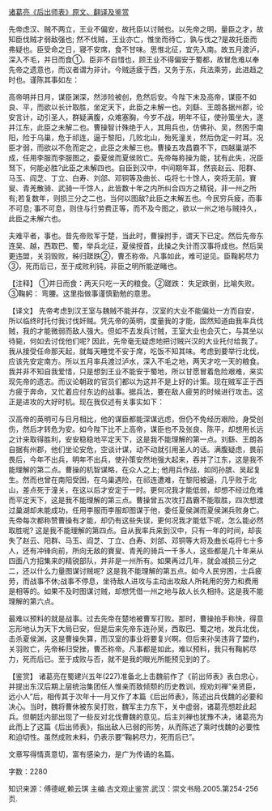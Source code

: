[诸葛亮《后出师表》原文、翻译及鉴赏](https://www.vrrw.net/wx/14079.html)

先帝虑汉、贼不两立，王业不偏安，故托臣以讨贼也。以先帝之明，量臣之才，故知臣伐贼才弱敌强也; 然不伐贼，王业亦亡，惟坐而待亡，孰与伐之?是故托臣而弗疑也。臣受命之日，寝不安席，食不甘味。思惟北征，宜先入南。故五月渡泸，深入不毛，并日而食①。臣非不自惜也，顾王业不得偏安于蜀都，故冒危难以奉先帝之遗意也，而议者谓为非计。今贼适疲于西，又务于东，兵法乘劳，此进趋之时也。谨陈其事如左：

高帝明并日月，谋臣渊深，然涉险被创，危然后安。今陛下未及高帝，谋臣不如良、平，而欲以长计取胜，坐定天下，此臣之未解一也。刘繇、王朗各据州郡，论安言计，动引圣人，群疑满腹，众难塞胸，今岁不战，明年不征，使孙策坐大，遂并江东，此臣之未解二也。曹操智计殊绝于人，其用兵也，仿佛孙、吴，然困于南阳，险于乌巢，危于祁连，逼于黎阳，几败北山，殆死潼关，然后伪定一时耳。况臣才弱，而欲以不危而定之，此臣之未解三也。曹操五攻昌霸不下，四越巢湖不成，任用李服而李服图之，委夏侯而夏侯败亡。先帝每称操为能，犹有此失，况臣驽下，何能必胜?此臣之未解四也。自臣到汉中，中间期年耳，然丧赵云、阳群、马玉、阎芝、丁立、白寿、刘郃、邓铜等及曲长、屯将七十馀人，突将无前。賨叟、青羌散骑、武骑一千馀人，此皆数十年之内所纠合四方之精锐，非一州之所有;若复数年，则损三分之二也，当何以图敌?此臣之未解五也。今民穷兵疲，而事不可息; 事不可息，则住与行劳费正等，而不及今图之，欲以一州之地与贼持久，此臣之未解六也。

夫难平者，事也。昔先帝败军于楚，当此时，曹操拊手，谓天下已定。然后先帝东连吴、越，西取巴、蜀，举兵北征，夏侯授首，此操之失计而汉事将成也。然后吴更违盟，关羽毁败，秭归蹉跌②，曹丕称帝。凡事如此，难可逆见。臣鞠躬尽力③，死而后已，至于成败利钝，非臣之明所能逆睹也。



【注释】 ①并日而食：两天只吃一天的粮食。②蹉跌： 失足跌倒，比喻失败。③鞠躬： 弯腰。这里指做事谨慎勤勉的意思。

【译文】 先帝考虑到汉王室与魏贼不能并存，汉室的大业不能偏处一方而自安，所以临终时托付我讨伐奸贼。凭先帝的英明，度量我的才能，固然知道由我率兵伐贼，我的才能微弱而敌人强大。但如不去发兵讨贼，王室大业也会灭亡，与其坐以待毙，何如去讨伐他们呢? 因此，先帝毫无疑虑地把讨贼兴汉的大业托付给我了。我从接受任命那天起，就每天睡觉不安于席，吃饭不知其味。考虑到要举行北伐，应该先安定南方。所以五月率兵渡过泸水，深入不毛之地，两天才吃一天的粮食。我并非不知自我爱惜，只是想到王业不能安于蜀地，所以甘愿冒着危险艰难，来实现先帝的遗志。而议论朝政的官员们都以为这并不是上好的计策。现在贼军正于西方疲于奔命，又忙着应付东边的战事。据兵法，要在敌人疲劳的时候进行攻击。这正是进攻的大好时机。现在我仅述有关事实如下：

汉高帝的英明可与日月相比，他的谋臣都能深谋远虑，但仍不免经历艰险，身受创伤，然后才转危为安。如今陛下比不上高帝，谋臣也不及张良、陈平，却想用长远之计来取得胜利，安安稳稳地平定天下，这是我不能理解的第一点。刘繇、王朗各自据有州郡，他们坐论安危，空谈计谋，动不动就引用圣人的话。满腹疑虑，畏前畏后，今年不出兵，明年不出兵，使孙策安然地强大起来，吞并了江东，这是我不能理解的第二点。曹操的机智谋略，在众人之上; 他用兵作战，如同孙膑、吴起复生。然而也曾在南阳受困，在乌巢遇险，在祁连遭难，在黎阳被逼，几乎败于北山，差点死于潼关，在这以后才安定于一时。更何况我才能低弱，却想不经过危难而平定天下，这是我不能理解的第三点。曹操曾五次攻打昌霸不能取胜，四次想渡过巢湖却未能成功，任用李服而李服却图谋于他，委任夏侯渊而夏侯渊兵败身亡。先帝每次都称赞曹操有才能，却仍有这些失误，更何况我才能低下呢，怎么能必然取胜呢? 这是我不能理解的第四点。自从我率兵来到汉中，只有一年的时间，却丧失了赵云、阳群、马玉、阎芝、丁立、白寿、刘郃、邓铜等大将及曲长屯将七十多人，还有冲锋向前，所向无敌的賨叟、青羌的骑兵一千多人，这些都是几十年来从四面八方招集来的精锐部队，并非是一州所有。如果再过几年，就会减损三分之二，还以什么力量图谋讨贼呢? 这是我不能理解的第五点。如今人民穷困，士兵疲劳，而战事不休;战事不停息，坐待敌人进攻与主动出攻敌人所耗用的劳力和费用是相等的。如果不及时图谋讨贼，却想凭借一州之地与敌人长久相持。这是我不能理解的第六点。

最难以预料的就是战事。过去先帝在楚地被曹军打败。那时，曹操拍手称快，得意忘形地认为天下大局已安，但是后来先帝东连孙吴，西取巴、蜀之地，发兵北伐，击杀夏侯渊，这是曹操失算，而汉室的事业将要复兴啊。但后来孙吴违背了盟约，关羽败亡，先帝秭归受挫，曹丕称帝。凡事都是如此，难以预料，我只有鞠躬尽力，死而后已。至于成败与否，就不是我的眼光所能预见到的了。

【鉴赏】 诸葛亮在蜀建兴五年(227)准备北上击魏前作了《前出师表》表白忠心，并提出东汉后期上层统治集团任人惟亲而致倾颓的历史教训，规劝刘禅“亲贤臣，远小人”后，相传其于次年十一月又作了本篇《后出师表》，陈述出兵伐魏的必要和决心。当时，魏将曹休被东吴打败，魏军主力东下，关中虚弱，诸葛亮想趁此起兵。但朝廷内部出现了一些反对北伐曹魏的意见。后主刘禅也犹豫不决，诸葛亮为此而上了这篇《后出师表》，指出敌人已弱的形势，从而陈述了乘时伐魏的必要性和迫切性。虽然成败未料，仍表示要“鞠躬尽力，死而后已”。

文章写得情真意切，富有感染力，是广为传诵的名篇。

字数：2280

知识来源：傅德岷,赖云琪 主编.古文观止鉴赏.武汉：崇文书局.2005.第254-256页.

